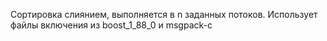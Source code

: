 Сортировка слиянием, выполняется в n заданных потоков.
Использует файлы включения из boost_1_88_0 и msgpack-c
